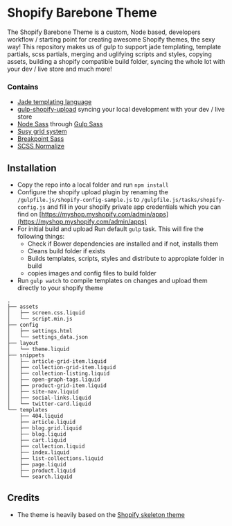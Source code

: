 # Shopify Barebone Theme

The Shopify Barebone Theme is a custom, Node based, developers workflow / starting point for creating awesome Shopify themes, the sexy way! This repository makes us of gulp to support jade templating, template partials, scss partials, merging and uglifying scripts and styles, copying assets, building a shopify compatible build folder, syncing the whole lot with your dev / live store and much more!

### Contains
* [Jade templating language](http://jade-lang.com/ "Jade - Templating engine")
* [gulp-shopify-upload](https://www.npmjs.com/package/gulp-shopify-upload "Gulp Shopify Upload") syncing your local development with your dev / live store
* [Node Sass](http://libsass.org/) through [Gulp Sass](https://www.npmjs.com/package/gulp-sass)
* [Susy grid system](http://susy.oddbird.net/)
* [Breakpoint Sass](http://breakpoint-sass.com/)
* [SCSS Normalize](https://github.com/appleboy/normalize.scss)

## Installation

* Copy the repo into a local folder and run `npm install`
* Configure the shopify upload plugin by renaming the `/gulpfile.js/shopify-config-sample.js` to `/gulpfile.js/tasks/shopify-config.js` and fill in your shopify private app credentials which you can find on [https://myshop.myshopify.com/admin/apps](https://myshop.myshopify.com/admin/apps)
* For initial build and upload Run default `gulp` task. This will fire the following things:
  * Check if Bower dependencies are installed and if not, installs them
  * Cleans build folder if exists
  * Builds templates, scripts, styles and distribute to appropiate folder in build
  * copies images and config files to build folder
* Run `gulp watch` to compile templates on changes and upload them directly to your shopify theme

```
.
├── assets
│   ├── screen.css.liquid
│   └── script.min.js
├── config
│   ├── settings.html
│   └── settings_data.json
├── layout
│   └── theme.liquid
├── snippets
│   ├── article-grid-item.liquid
│   ├── collection-grid-item.liquid
│   ├── collection-listing.liquid
│   ├── open-graph-tags.liquid
│   ├── product-grid-item.liquid
│   ├── site-nav.liquid
│   ├── social-links.liquid
│   └── twitter-card.liquid
└── templates
    ├── 404.liquid
    ├── article.liquid
    ├── blog.grid.liquid
    ├── blog.liquid
    ├── cart.liquid
    ├── collection.liquid
    ├── index.liquid
    ├── list-collections.liquid
    ├── page.liquid
    ├── product.liquid
    └── search.liquid
```

## Credits

* The theme is heavily based on the [Shopify skeleton theme](https://github.com/Shopify/skeleton-theme)